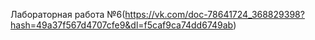 Лабораторная работа №6(https://vk.com/doc-78641724_368829398?hash=49a37f567d4707cfe9&dl=f5caf9ca74dd6749ab)
